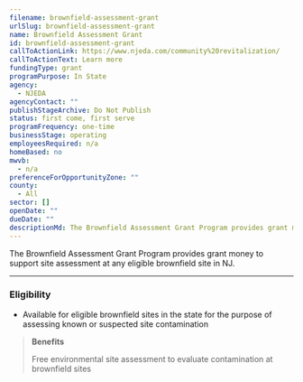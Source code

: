 ```yaml
---
filename: brownfield-assessment-grant
urlSlug: brownfield-assessment-grant
name: Brownfield Assessment Grant
id: brownfield-assessment-grant
callToActionLink: https://www.njeda.com/community%20revitalization/
callToActionText: Learn more
fundingType: grant
programPurpose: In State
agency:
  - NJEDA
agencyContact: ""
publishStageArchive: Do Not Publish
status: first come, first serve
programFrequency: one-time
businessStage: operating
employeesRequired: n/a
homeBased: no
mwvb:
  - n/a
preferenceForOpportunityZone: ""
county:
  - All
sector: []
openDate: ""
dueDate: ""
descriptionMd: The Brownfield Assessment Grant Program provides grant money to support site assessment at any eligible brownfield site in NJ.
---
```


The Brownfield Assessment Grant Program provides grant money to support site assessment at any eligible brownfield site in NJ.

---

### Eligibility

- Available for eligible brownfield sites in the state for the purpose of assessing known or suspected site contamination

> **Benefits**
>
> Free environmental site assessment to evaluate contamination at brownfield sites
